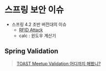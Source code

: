 # 스프링 보안 이슈

- 스프링 4.2 초반 버전대의 이슈
  - [RFID Attack](https://www.trustwave.com/en-us/resources/blogs/spiderlabs-blog/reflected-file-download-a-new-web-attack-vector/)
  - calc : 윈도우 계산기

## Spring Validation 

> [TOAST Meetup Validation 어디까지 해봤니?](https://meetup.toast.com/posts/223)
